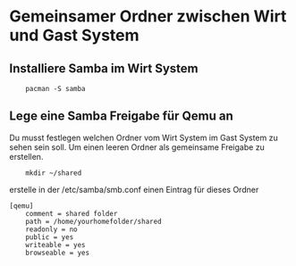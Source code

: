 # Gemeinsamer Ordner zwischen Wirt und Gast System

## Installiere Samba im Wirt System

```
    pacman -S samba
```

## Lege eine Samba Freigabe für Qemu an 

Du musst festlegen welchen Ordner vom Wirt System im Gast System zu sehen sein soll. Um einen leeren Ordner als gemeinsame Freigabe zu erstellen.

```
    mkdir ~/shared
```

erstelle in der /etc/samba/smb.conf einen Eintrag für dieses Ordner

```
[qemu]
    comment = shared folder
    path = /home/yourhomefolder/shared
    readonly = no
    public = yes
    writeable = yes
    browseable = yes
```

## 
